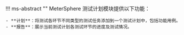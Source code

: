 

!!! ms-abstract ""
    MeterSphere 测试计划模块提供以下功能：<br>

    - **计划**：将测试各环节不同类型的测试任务添加到一个测试计划中，包括功能用例。
    - **报告**：展示当前测试计划各测试环节的进度及测试情况。
  

